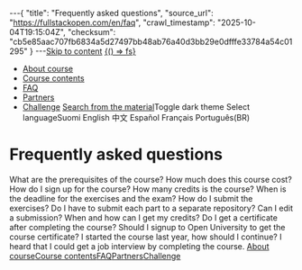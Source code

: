 ---{
  "title": "Frequently asked questions",
  "source_url": "https://fullstackopen.com/en/faq",
  "crawl_timestamp": "2025-10-04T19:15:04Z",
  "checksum": "cb5e85aac707fb6834a5d27497bb48ab76a40d3bb29e0dfffe33784a54c01295"
}
---[Skip to content](../faq/01-main-content.md)
[{() => fs}](https://fullstackopen.com/en/)
  * [About course](../about/01-about.md)
  * [Course contents](../#course-contents/01-course-contents.md)
  * [FAQ](../faq/01-faq.md)
  * [Partners](../companies/01-companies.md)
  * [Challenge](../challenge/01-challenge.md)
[Search from the material](../search/01-search.md)Toggle dark theme
Select languageSuomi English 中文 Español Français Português(BR) 

# Frequently asked questions
What are the prerequisites of the course?
How much does this course cost?
How do I sign up for the course?
How many credits is the course?
When is the deadline for the exercises and the exam?
How do I submit the exercises?
Do I have to submit each part to a separate repository?
Can I edit a submission?
When and how can I get my credits?
Do I get a certificate after completing the course?
Should I signup to Open University to get the course certificate?
I started the course last year, how should I continue?
I heard that I could get a job interview by completing the course.
[About course](../about/01-about.md)[Course contents](../#course-contents/01-course-contents.md)[FAQ](../faq/01-faq.md)[Partners](../companies/01-companies.md)[Challenge](../challenge/01-challenge.md)